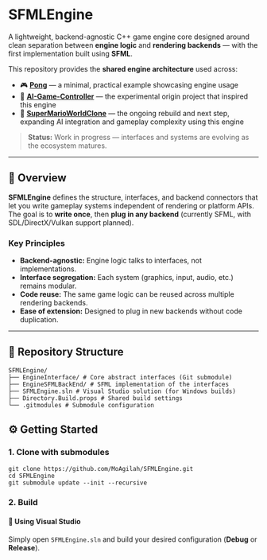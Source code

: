# SFMLEngine

A lightweight, backend-agnostic C++ game engine core designed around clean separation between **engine logic** and **rendering backends** — with the first implementation built using **SFML**.

This repository provides the **shared engine architecture** used across:
- 🎮 [**Pong**](https://github.com/MoAgilah/Pong) — a minimal, practical example showcasing engine usage  
- 🧠 [**AI-Game-Controller**](https://github.com/MoAgilah/AI-Game-Controller) — the experimental origin project that inspired this engine  
- 🍄 [**SuperMarioWorldClone**](https://github.com/MoAgilah/SuperMarioWorldClone) — the ongoing rebuild and next step, expanding AI integration and gameplay complexity using this engine

> **Status:** Work in progress — interfaces and systems are evolving as the ecosystem matures.

---

## 🧩 Overview

**SFMLEngine** defines the structure, interfaces, and backend connectors that let you write gameplay systems independent of rendering or platform APIs.  
The goal is to **write once**, then **plug in any backend** (currently SFML, with SDL/DirectX/Vulkan support planned).

### Key Principles
- **Backend-agnostic:** Engine logic talks to interfaces, not implementations.
- **Interface segregation:** Each system (graphics, input, audio, etc.) remains modular.
- **Code reuse:** The same game logic can be reused across multiple rendering backends.
- **Ease of extension:** Designed to plug in new backends without code duplication.

---

## 📁 Repository Structure
```
SFMLEngine/
├── EngineInterface/ # Core abstract interfaces (Git submodule)
├── EngineSFMLBackEnd/ # SFML implementation of the interfaces
├── SFMLEngine.sln # Visual Studio solution (for Windows builds)
├── Directory.Build.props # Shared build settings
└── .gitmodules # Submodule configuration
```

## ⚙️ Getting Started

### 1. Clone with submodules
```
git clone https://github.com/MoAgilah/SFMLEngine.git
cd SFMLEngine
git submodule update --init --recursive
```

### 2. Build

#### 🧰 Using Visual Studio
Simply open `SFMLEngine.sln` and build your desired configuration (**Debug** or **Release**).

